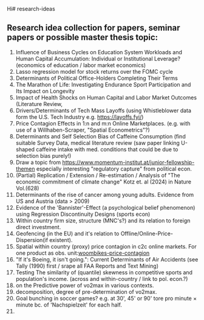 Hi# research-ideas
## Research idea collection for papers, seminar papers or possible master thesis topic:

1) Influence of Business Cycles on Education System Workloads and Human Capital Accumulation: Individual or Institutional Leverage? (economics of education / labor market economics)
2) Lasso regression model for stock returns over the FOMC cycle 
3) Determinants of Political Office-Holders Completing Their Terms 
4) The Marathon of Life: Investigating Endurance Sport Participation and Its Impact on Longevity
5) Impact of Health Shocks on Human Capital and Labor Market Outcomes (Literature Review, 
6) Drivers/Determinants of Tech Mass Layoffs (using Whistleblower data form the U.S. Tech Industry e.g. https://layoffs.fyi/)
7) Price Contagion Effects in 1:n and m:n Online Marketplaces. (e.g. with use of a Willhaben-Scraper, "Spatial Econometrics"?)
8) Determinants and Self Selection Bias of Caffeine Consumption (find suitable Survey Data, medical literature review (saw paper linking U-shaped caffeine intake with med. conditions that could be due to selection bias purely!)
9) Draw a topic from https://www.momentum-institut.at/junior-fellowship-themen especially interesting "regulatory capture" from political econ.
10) (Partial) Replication / Extension / Re-estimation / Analysis of "The economic commitment of climate change" Kotz et. al (2024) in Nature Vol.(628)
11) Determinants of the rise of cancer among young adults. Evidence from US and Austria (data > 2009)
12) Evidence of the 'Bannister'-Effect (a psychological belief phenomenon) using Regression Discontinuity Designs (sports econ)
13) Within country firm size, structure (MNC's?) and its relation to foreign direct investment.
14) Geofencing (in the EU) and it's relation to Offline/Online-Price-Dispersion(if existent).
15) Spatial within country (proxy) price contagion in c2c online markets. For one product as obs. unit:[woombikes-price-contagion](https://github.com/felix-reichel/woombikes-price-contagion)
16) "If it's Boeing, it isn't going.": Current Determinants of Air Accidents (see Tally (1990) first / srape all FAA Reports and Text Mining)
17) Testing The similarity of (quantile) skewness in competitive sports and population's income. (across and within-country / link to pol. econ.?)
18) on the Predictive power of vo2max in various contexts.
19) decomposition, degree of pre-determination of vo2max.
20) Goal bunching in soccer games? e.g. at 30', 45' or 90' tore pro minute × minute bc. of 'Nachspielzeit' for each half. 
21) 

